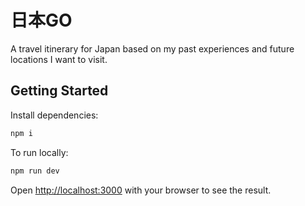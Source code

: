 # 日本GO

A travel itinerary for Japan based on my past experiences and future locations I want to visit.

## Getting Started

Install dependencies:

```bash
npm i
```

To run locally:

```bash
npm run dev
```

Open [http://localhost:3000](http://localhost:3000) with your browser to see the result.
